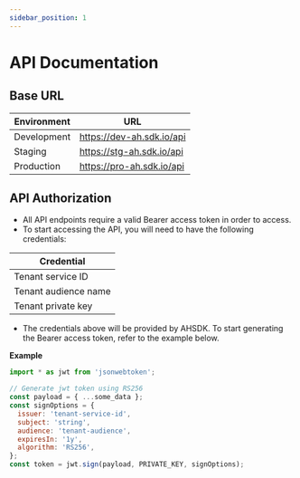 ```yaml
---
sidebar_position: 1
---
```


# API Documentation

## Base URL

| **Environment** | **URL**                   |
| --------------- | ------------------------- |
| Development     | https://dev-ah.sdk.io/api |
| Staging         | https://stg-ah.sdk.io/api |
| Production      | https://pro-ah.sdk.io/api |

## API Authorization

- All API endpoints require a valid Bearer access token in order to access.
- To start accessing the API, you will need to have the following credentials:

| **Credential**       |
| -------------------- |
| Tenant service ID    |
| Tenant audience name |
| Tenant private key   |

- The credentials above will be provided by AHSDK. To start generating the Bearer access token, refer to the example below.

**Example**

```js
import * as jwt from 'jsonwebtoken';

// Generate jwt token using RS256
const payload = { ...some_data };
const signOptions = {
  issuer: 'tenant-service-id',
  subject: 'string',
  audience: 'tenant-audience',
  expiresIn: '1y',
  algorithm: 'RS256',
};
const token = jwt.sign(payload, PRIVATE_KEY, signOptions);
```
